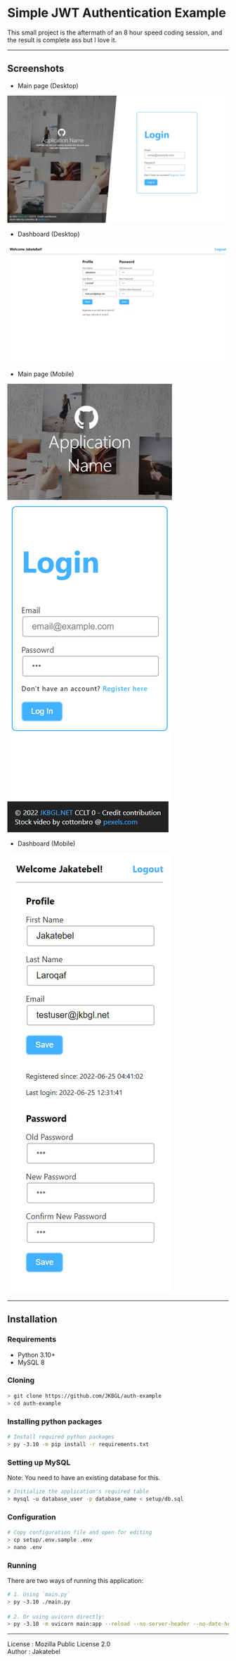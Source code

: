 # Simple JWT Authentication Example
This small project is the aftermath of an 8 hour speed coding session, and the result is complete ass but I love it.

---

## Screenshots
- Main page (Desktop)

![mini-application](./repo-images/mini-application.png?raw=true)

- Dashboard (Desktop)


![mini-application-dashboard](./repo-images/mini-application-dashboard.png?raw=true)

- Main page (Mobile)


![mini-application-mobile](./repo-images/mini-applcation-mobile.png?raw=true)

- Dashboard (Mobile)


![mini-application-dashboard-mobile](./repo-images/mini-application-dashboard-mobile.png?raw=true)

---

## Installation

### Requirements
- Python 3.10+
- MySQL 8

### Cloning
```bash
> git clone https://github.com/JKBGL/auth-example
> cd auth-example
```

### Installing python packages
```bash
# Install required python packages
> py -3.10 -m pip install -r requirements.txt
```

### Setting up MySQL
Note: You need to have an existing database for this.
```bash
# Initialize the application's required table
> mysql -u database_user -p database_name < setup/db.sql
```

### Configuration
```bash
# Copy configuration file and open for editing
> cp setup/.env.sample .env
> nano .env
```

### Running
There are two ways of running this application:
```bash
# 1. Using `main.py`
> py -3.10 ./main.py

# 2. Or using uvicorn directly:
> py -3.10 -m uvicorn main:app --reload --no-server-header --no-date-header
```

---

License : Mozilla Public License 2.0<br>
Author : Jakatebel
